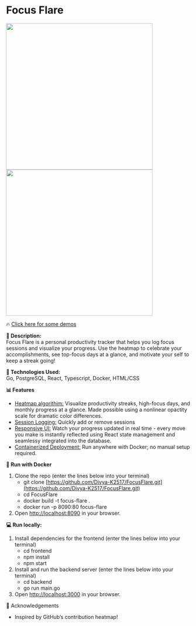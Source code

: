 # Focus Flare
<img src="./demos/Screenshot 2025-06-03 at 9.06.29 PM.png" width="400"/> <img src="./demos/Screenshot 2025-06-03 at 9.06.36 PM.png" width="400"/>

🔥 [Click here for some demos](https://drive.google.com/drive/folders/1ii_c266jMLDhEJFAn-TVAjHxv_HefTDq?usp=drive_link)

**💫 Description:**  
Focus Flare is a personal productivity tracker that helps you log focus sessions and visualize your progress. Use the heatmap to celebrate your accomplishments, see top-focus days at a glance, and motivate your self to keep a streak going!

**🚀 Technologies Used:**  
Go, PostgreSQL, React, Typescript, Docker, HTML/CSS

**📊 Features**
* <ins>Heatmap algorithim:</ins> Visualize productivity streaks, high-focus days, and monthly progress at a glance. Made possible using a nonlinear opactity scale for dramatic color differences.
* <ins>Session Logging:</ins> Quickly add or remove sessions
* <ins>Responsive UI:</ins> Watch your progress updated in real time - every move you make is instantly reflected using React state management and seamlessy integrated into the database. 
* <ins>Containerized Deployment:</ins> Run anywhere with Docker; no manual setup required.

**🐳 Run with Docker**
1. Clone the repo (enter the lines below into your terminal)
   - git clone [https://github.com/Divya-K2517/FocusFlare.git](https://github.com/Divya-K2517/FocusFlare.git)
   - cd FocusFlare
   - docker build -t focus-flare .
   - docker run -p 8090:80 focus-flare
2. Open [http://localhost:8090](http://localhost:8090) in your browser.
   
**💻 Run locally:**
1. Install dependencies for the frontend (enter the lines below into your terminal)
   - cd frontend
   - npm install
   - npm start
2. Install and run the backend server (enter the lines below into your terminal)
   - cd backend
   - go run main.go
3. Open [http://localhost:3000](http://localhost:3000) in your browser.

🙌 Acknowledgements
* Inspired by GitHub’s contribution heatmap!


